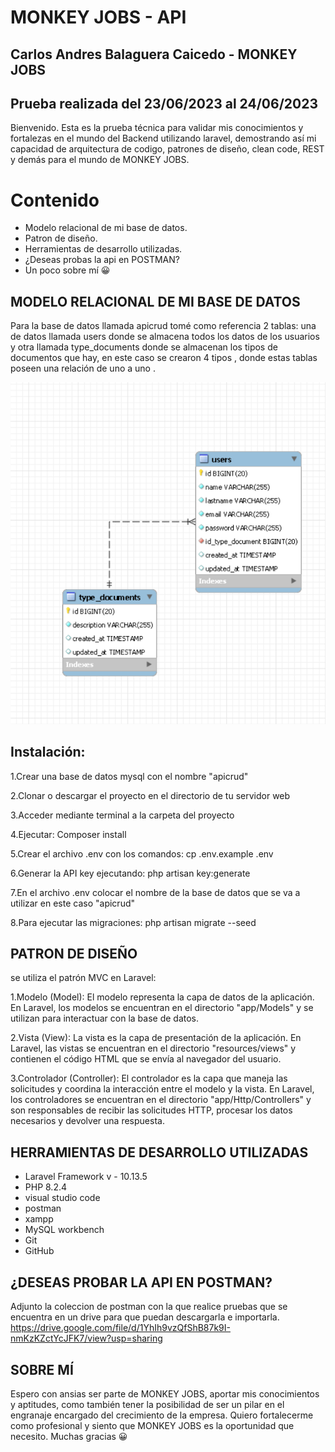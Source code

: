 
# MONKEY JOBS - API 
## Carlos Andres Balaguera Caicedo -  MONKEY JOBS

## Prueba realizada del 23/06/2023 al 24/06/2023
Bienvenido. Esta es la prueba técnica para validar mis conocimientos y fortalezas en el mundo del Backend utilizando laravel, demostrando así mi capacidad de arquitectura de codigo, patrones de diseño, clean code,  REST y demás para el mundo de  MONKEY JOBS.

# Contenido
* Modelo relacional de mi base de datos.
* Patron de diseño.
* Herramientas de desarrollo utilizadas.
* ¿Deseas probas la api en POSTMAN?
* Un poco sobre mí 😀

## MODELO RELACIONAL DE MI BASE DE DATOS
Para la base de datos llamada apicrud tomé como referencia 2 tablas: una de datos llamada users donde se almacena todos los datos de los usuarios y otra llamada type_documents donde se almacenan los tipos de documentos que hay, en este caso se crearon 4 tipos , donde estas tablas poseen una relación de uno a uno .

![Image text](https://github.com/ccaicedo22/Prueba_Monkey_Jobs/blob/main/public/images/tablas.png)

## Instalación:
1.Crear una base de datos mysql con el nombre "apicrud"

2.Clonar o descargar el proyecto en el directorio de tu servidor web

3.Acceder mediante terminal a la carpeta del proyecto

4.Ejecutar:  Composer install

5.Crear el archivo .env con los comandos:  cp .env.example .env

6.Generar la API key ejecutando:  php artisan key:generate 

7.En el archivo .env colocar el nombre de la base de datos que se va a utilizar en este caso "apicrud"

8.Para ejecutar las migraciones: php artisan migrate --seed


## PATRON DE DISEÑO
se utiliza el patrón MVC en Laravel:

1.Modelo (Model):
El modelo representa la capa de datos de la aplicación. En Laravel, los modelos se encuentran en el directorio "app/Models" y se utilizan para interactuar con la base de datos. 

2.Vista (View):
La vista es la capa de presentación de la aplicación. En Laravel, las vistas se encuentran en el directorio "resources/views" y contienen el código HTML que se envía al navegador del usuario.

3.Controlador (Controller):
El controlador es la capa que maneja las solicitudes y coordina la interacción entre el modelo y la vista. En Laravel, los controladores se encuentran en el directorio "app/Http/Controllers" y son responsables de recibir las solicitudes HTTP, procesar los datos necesarios y devolver una respuesta.

## HERRAMIENTAS DE DESARROLLO UTILIZADAS
* Laravel Framework v - 10.13.5
* PHP 8.2.4 
* visual studio code
* postman
* xampp
* MySQL workbench
* Git
* GitHub

## ¿DESEAS PROBAR LA API EN POSTMAN?
Adjunto la coleccion de postman con la que realice pruebas que se encuentra en un drive para que puedan descargarla e importarla. 
https://drive.google.com/file/d/1YhIh9vzQfShB87k9I-nmKzKZctYcJFK7/view?usp=sharing

## SOBRE MÍ
Espero con ansias ser parte de MONKEY JOBS, aportar mis conocimientos y aptitudes, como también tener la posibilidad de ser un pilar en el engranaje encargado del crecimiento de la empresa. Quiero fortalecerme como profesional y siento que MONKEY JOBS es la oportunidad que necesito. Muchas gracias 😀
